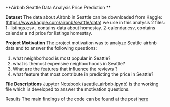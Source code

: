 **Airbnb Seattle Data Analysis Price Prediction **

**Dataset**
The data about Airbnb in Seattle can be downloaded from Kaggle:  (https://www.kaggle.com/airbnb/seattle/data)
we use in this analysis 2 files:
1- listings.csv , contains data about homestay.
2-calendar.csv, contains calendar a nd price for listings homestay.

**Project Motivation** 
The project motivation was to analyze Seattle airbnb data and to answer the following questions:

 1. what neighborhood is most popular in Seattle?  
 2. what is themost expensive neighborhoods in Seattle?  
 3. What are the features that influence the reviews ?  
 4. what feature that most contribute in predicting the price in Seattle?

**File Descriptions** 
Jupyter Notebook (seattle_airbnb.ipynb) is the working file which is developed to answer the motivation questions.

Results The main findings of the code can be found at the post [here](https://medium.com/@maleksaati/seattle-airbnbs-data-analysis-132c9d74d13a) 